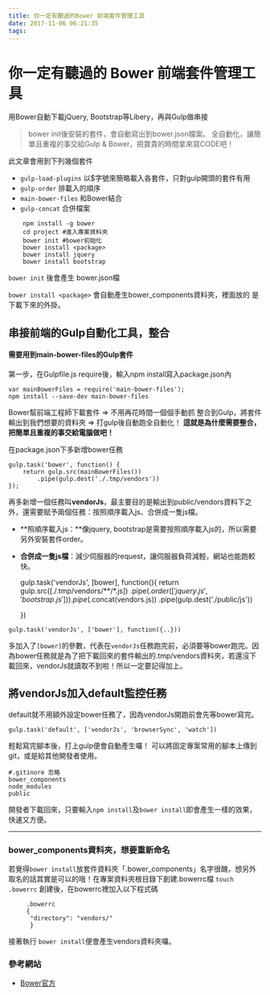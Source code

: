 ```yaml
---
title: 你一定有聽過的Bower 前端套件管理工具
date: 2017-11-06 06:21:35
tags:
---
```

  
# 你一定有聽過的 Bower 前端套件管理工具
用Bower自動下載jQuery, Bootstrap等Libery，再與Gulp做串接
>bower init後安裝的套件，會自動寫出到bower.json檔案。
>全自動化，讓簡單且重複的事交給Gulp & Bower，把寶貴的時間拿來寫CODE吧！

此文章會用到下列幾個套件
 - `gulp-load-plugins` 以$字號來簡略載入各套件，只對gulp開頭的套件有用
 - `gulp-order` 排載入的順序
 - `main-bower-files` 和Bower結合
 - `gulp-concat` 合併檔案

  
```
    npm install -g bower
    cd project #進入專案資料夾
    bower init #bower初始化
    bower install <package>
    bower install jquery
    bower install bootstrap
```
`bower init` 後會產生 bower.json檔

`bower install <package>` 會自動產生bower_components資料夾，裡面放的       是下載下來的外掛。 

## 串接前端的Gulp自動化工具，整合
#### 需要用到main-bower-files的Gulp套件
第一步，在Gulpfile.js require後，輸入npm install寫入package.json內
```
var mainBowerFiles = require('main-bower-files');
npm install --save-dev main-bower-files
```
Bower幫前端工程師下載套件 => 不用再花時間一個個手動抓
整合到Gulp，將套件輸出到我們想要的資料夾 => 打gulp後自動跑全自動化！
**這就是為什麼需要整合，把簡單且重複的事交給電腦做吧！**

在package.json下多新增bower任務

```
gulp.task('bower', function() {
    return gulp.src(mainBowerFiles())
        .pipe(gulp.dest('./.tmp/vendors'))
});
```
再多新增一個任務叫**vendorJs**，最主要目的是輸出到public/vendors資料下之外，還需要賦予兩個任務：按照順序載入js、合併成一隻js檔。
- **照順序載入js：**像jquery, bootstrap是需要按照順序載入js的，所以需要另外安裝套件order。
- **合併成一隻js檔**：減少伺服器的request，讓伺服器負荷減輕，網站也能跑較快。

    gulp.task('vendorJs', [bower], function(){
	    return gulp.src([./.tmp/vendors/**/*.js])
				  .pipe($.order([
					'jquery.js',
					'bootstrap.js'
				   ]))
				  .pipe($.concat(vendors.js))
				  .pipe(gulp.dest('./public/js'))
      
    })
  
 
`gulp.task('vendorJs', ['bower'], function({..}))`

 多加入了`[bower]`的參數，代表在`vendorJs`任務跑完前，必須要等bower跑完。因為bower任務就是為了把下載回來的套件輸出的.tmp/vendors資料夾，若還沒下載回來，vendorJs就讀取不到啦！所以一定要記得加上。

## 將vendorJs加入default監控任務
default就不用額外設定bower任務了，因為vendorJs開跑前會先等bower寫完。

    gulp.task('default', ['vendorJs', 'browserSync', 'watch'])

輕鬆寫完腳本後，打上gulp便會自動產生囉！
可以將固定專案常用的腳本上傳到git，或是給其他開發者使用。


    #.gitinore 忽略
    bower_components
    node_modules
    public
開發者下載回來，只要輸入`npm install`及`bower install`即會產生一樣的效果，快速又方便。


----------
### bower_components資料夾，想要重新命名
若覺得`bower install`放套件資料夾「.bower_components」名字很醜，想另外取名的話其實是可以的哦！在專案資料夾根目錄下創建.bowerrc檔 `touch .bowerrc`
創建後，在bowerrc裡加入以下程式碼
``` 
	 .bowerrc
	 {
	  "directory": "vendors/"
	  }
```
接著執行 `bower install`便會產生vendors資料夾囉。

### 參考網站
- [Bower官方](https://bower.io/)

